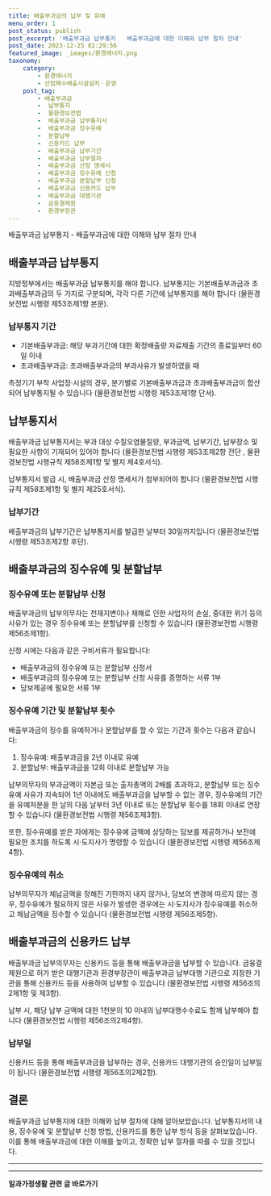 ```yaml
---
title: 배출부과금의 납부 및 유예 
menu_order: 1
post_status: publish
post_excerpt: '배출부과금 납부통지   배출부과금에 대한 이해와 납부 절차 안내'
post_date: 2023-12-25 02:29:56
featured_image: _images/환경에너지.png
taxonomy:
    category:
        - 환경에너지
        - 산업폐수배출시설설치ㆍ운영
    post_tag:
        - 배출부과금
        -  납부통지
        -  물환경보전법
        -  배출부과금 납부통지서
        -  배출부과금 징수유예
        -  분할납부
        -  신용카드 납부
        -  배출부과금 납부기간
        -  배출부과금 납부절차
        -  배출부과금 산정 명세서
        -  배출부과금 징수유예 신청
        -  배출부과금 분할납부 신청
        -  배출부과금 신용카드 납부
        -  배출부과금 대행기관
        -  금융결제원
        -  환경부장관
---
```


  배출부과금 납부통지 - 배출부과금에 대한 이해와 납부 절차 안내


## 배출부과금 납부통지

지방정부에서는 배출부과금 납부통지를 해야 합니다. 납부통지는 기본배출부과금과 초과배출부과금의 두 가지로 구분되며, 각각 다른 기간에 납부통지를 해야 합니다 (물환경보전법 시행령 제53조제1항 본문).

### 납부통지 기간

- 기본배출부과금: 해당 부과기간에 대한 확정배출량 자료제출 기간의 종료일부터 60일 이내
- 초과배출부과금: 초과배출부과금의 부과사유가 발생하였을 때

측정기기 부착 사업장·시설의 경우, 분기별로 기본배출부과금과 초과배출부과금이 합산되어 납부통지될 수 있습니다 (물환경보전법 시행령 제53조제1항 단서).

## 납부통지서

배출부과금 납부통지서는 부과 대상 수질오염물질량, 부과금액, 납부기간, 납부장소 및 필요한 사항이 기재되어 있어야 합니다 (물환경보전법 시행령 제53조제2항 전단 , 물환경보전법 시행규칙 제58조제1항 및 별지 제4호서식).

납부통지서 발급 시, 배출부과금 산정 명세서가 첨부되어야 합니다 (물환경보전법 시행규칙 제58조제1항 및 별지 제25호서식).

### 납부기간

배출부과금의 납부기간은 납부통지서를 발급한 날부터 30일까지입니다 (물환경보전법 시행령 제53조제2항 후단).

## 배출부과금의 징수유예 및 분할납부

### 징수유예 또는 분할납부 신청

배출부과금의 납부의무자는 천재지변이나 재해로 인한 사업자의 손실, 중대한 위기 등의 사유가 있는 경우 징수유예 또는 분할납부를 신청할 수 있습니다 (물환경보전법 시행령 제56조제1항).

신청 시에는 다음과 같은 구비서류가 필요합니다:
- 배출부과금의 징수유예 또는 분할납부 신청서
- 배출부과금의 징수유예 또는 분할납부 신청 사유를 증명하는 서류 1부
- 담보제공에 필요한 서류 1부

### 징수유예 기간 및 분할납부 횟수

배출부과금의 징수를 유예하거나 분할납부를 할 수 있는 기간과 횟수는 다음과 같습니다:
1. 징수유예: 배출부과금을 2년 이내로 유예
2. 분할납부: 배출부과금을 12회 이내로 분할납부 가능

납부의무자의 부과금액이 자본금 또는 출자총액의 2배를 초과하고, 분할납부 또는 징수유예 사유가 지속되어 1년 이내에도 배출부과금을 납부할 수 없는 경우, 징수유예의 기간을 유예처분을 한 날의 다음 날부터 3년 이내로 또는 분할납부 횟수를 18회 이내로 연장할 수 있습니다 (물환경보전법 시행령 제56조제3항).

또한, 징수유예를 받은 자에게는 징수유예 금액에 상당하는 담보를 제공하거나 보전에 필요한 조치를 하도록 시·도지사가 명령할 수 있습니다 (물환경보전법 시행령 제56조제4항).

### 징수유예의 취소

납부의무자가 체납금액을 정해진 기한까지 내지 않거나, 담보의 변경에 따르지 않는 경우, 징수유예가 필요하지 않은 사유가 발생한 경우에는 시·도지사가 징수유예를 취소하고 체납금액을 징수할 수 있습니다 (물환경보전법 시행령 제56조제5항).

## 배출부과금의 신용카드 납부

배출부과금 납부의무자는 신용카드 등을 통해 배출부과금을 납부할 수 있습니다.
금융결제원으로 허가 받은 대행기관과 환경부장관이 배출부과금 납부대행 기관으로 지정한 기관을 통해 신용카드 등을 사용하여 납부할 수 있습니다 (물환경보전법 시행령 제56조의2제1항 및 제3항).

납부 시, 해당 납부 금액에 대한 1천분의 10 이내의 납부대행수수료도 함께 납부해야 합니다 (물환경보전법 시행령 제56조의2제4항).

### 납부일

신용카드 등을 통해 배출부과금을 납부하는 경우, 신용카드 대행기관의 승인일이 납부일이 됩니다 (물환경보전법 시행령 제56조의2제2항).

## 결론

배출부과금 납부통지에 대한 이해와 납부 절차에 대해 알아보았습니다. 납부통지서의 내용, 징수유예 및 분할납부 신청 방법, 신용카드를 통한 납부 방식 등을 살펴보았습니다. 이를 통해 배출부과금에 대한 이해를 높이고, 정확한 납부 절차를 따를 수 있을 것입니다.

---

<!-- wp:separator -->
<hr class="wp-block-separator has-alpha-channel-opacity"/>
<!-- /wp:separator -->

<!-- wp:group {"backgroundColor":"base","layout":{"type":"constrained"}} -->
<div class="wp-block-group has-base-background-color has-background"><!-- wp:paragraph {"align":"center","fontSize":"medium"} -->
<p class="has-text-align-center has-large-font-size"><strong>일과가정생활 관련 글 바로가기</strong></p>
<!-- /wp:paragraph -->


<!-- wp:latest-posts
{"categories":[{"id":10918,"count":19,"description":"","link":"https://uknowlaw.com/category/%ec%9d%bc%ea%b3%bc%ea%b0%80%ec%a0%95%ec%83%9d%ed%99%9c/","name":"일과가정생활","slug":"일과가정생활","taxonomy":"category","parent":0,"meta":[],"_links":{"self":[{"href":"https://uknowlaw.com/wp-json/wp/v2/categories/10918"}],"collection":[{"href":"https://uknowlaw.com/wp-json/wp/v2/categories"}],"about":[{"href":"https://uknowlaw.com/wp-json/wp/v2/taxonomies/category"}],"wp:post_type":[{"href":"https://uknowlaw.com/wp-json/wp/v2/posts?categories=10918"}],"curies":[{"name":"wp","href":"https://api.w.org/{rel}","templated":true}]}}],"postsToShow":100,"excerptLength":28,"postLayout":"grid","columns":2,"featuredImageAlign":"left","featuredImageSizeSlug":"large","fontSize":"small"} /--></div>
<!-- /wp:group -->